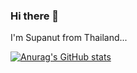 ### Hi there 👋

I'm Supanut from Thailand...

[![Anurag's GitHub stats](https://github-readme-stats.vercel.app/api?username=supanut)](https://github.com/anuraghazra/github-readme-stats)
